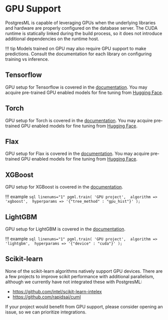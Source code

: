 # GPU Support

PostgresML is capable of leveraging GPUs when the underlying libraries and hardware are properly configured on the database server. The CUDA runtime is statically linked during the build process, so it does not introduce additional dependencies on the runtime host.

!!! tip
    Models trained on GPU may also require GPU support to make predictions. Consult the documentation for each library on configuring training vs inference.

## Tensorflow
GPU setup for Tensorflow is covered in the [documentation](https://www.tensorflow.org/install/pip). You may acquire pre-trained GPU enabled models for fine tuning from [Hugging Face](/user_guides/transformers/fine_tuning/). 

## Torch
GPU setup for Torch is covered in the [documentation](https://pytorch.org/get-started/locally/). You may acquire pre-trained GPU enabled models for fine tuning from [Hugging Face](/user_guides/transformers/fine_tuning/). 

## Flax
GPU setup for Flax is covered in the [documentation](https://github.com/google/jax#pip-installation-gpu-cuda). You may acquire pre-trained GPU enabled models for fine tuning from [Hugging Face](/user_guides/transformers/fine_tuning/). 

## XGBoost 
GPU setup for XGBoost is covered in the [documentation](https://xgboost.readthedocs.io/en/stable/gpu/index.html). 

!!! example 
    ```sql linenums="1"
        pgml.train(
            'GPU project', 
            algorithm => 'xgboost', 
            hyperparams => '{"tree_method" : "gpu_hist"}'
        );
    ```

## LightGBM
GPU setup for LightGBM is covered in the [documentation](https://lightgbm.readthedocs.io/en/latest/GPU-Tutorial.html). 

!!! example 
    ```sql linenums="1"
        pgml.train(
            'GPU project', 
            algorithm => 'lightgbm', 
            hyperparams => '{"device" : "cuda"}'
        );
    ```

## Scikit-learn
None of the scikit-learn algorithms natively support GPU devices. There are a few projects to improve scikit performance with additional parallelism, although we currently have not integrated these with PostgresML:

- https://github.com/intel/scikit-learn-intelex
- https://github.com/rapidsai/cuml

If your project would benefit from GPU support, please consider opening an issue, so we can prioritize integrations.
